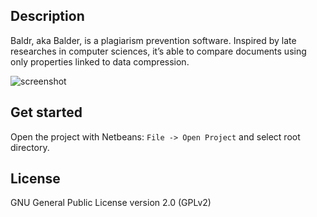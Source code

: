 Description
-----------
Baldr, aka Balder, is a plagiarism prevention software. Inspired by late researches in computer sciences, it’s able to compare documents using only properties linked to data compression.

![screenshot](http://a.fsdn.com/con/app/proj/baldr/screenshots/143456.jpg)


Get started
-----------
Open the project with Netbeans: `File -> Open Project` and select root directory.


License
-------
GNU General Public License version 2.0 (GPLv2)